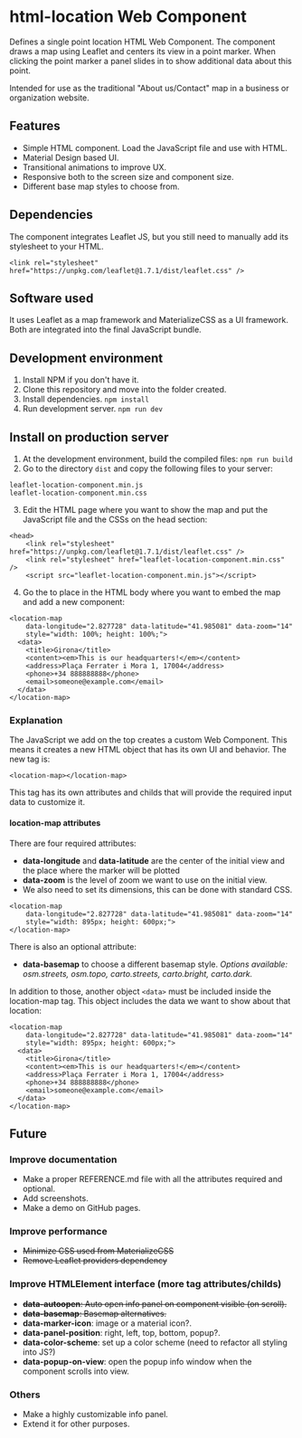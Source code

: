 # html-location Web Component

Defines a single point location HTML Web Component. The component draws a map using Leaflet and centers its view in a point marker. When clicking the point marker a panel slides in to show additional data about this point.

Intended for use as the traditional "About us/Contact" map in a business or organization website.

## Features

- Simple HTML component. Load the JavaScript file and use with HTML.
- Material Design based UI.
- Transitional animations to improve UX.
- Responsive both to the screen size and component size.
- Different base map styles to choose from.

## Dependencies

The component integrates Leaflet JS, but you still need to manually add its stylesheet to your HTML.

`<link rel="stylesheet" href="https://unpkg.com/leaflet@1.7.1/dist/leaflet.css" />`

## Software used

It uses Leaflet as a map framework and MaterializeCSS as a UI framework. Both are integrated into the final JavaScript bundle.

## Development environment

1. Install NPM if you don't have it.
2. Clone this repository and move into the folder created.
3. Install dependencies.
`npm install`
4. Run development server.
`npm run dev`

## Install on production server

1. At the development environment, build the compiled files:
`npm run build`
2. Go to the directory `dist` and copy the following files to your server:
```
leaflet-location-component.min.js
leaflet-location-component.min.css
```
3. Edit the HTML page where you want to show the map and put the JavaScript file and the CSSs on the head section:
```
<head>
    <link rel="stylesheet" href="https://unpkg.com/leaflet@1.7.1/dist/leaflet.css" />
    <link rel="stylesheet" href="leaflet-location-component.min.css" />
    <script src="leaflet-location-component.min.js"></script>
```
4. Go the to place in the HTML body where you want to embed the map and add a new component:

```
<location-map
    data-longitude="2.827728" data-latitude="41.985081" data-zoom="14"
    style="width: 100%; height: 100%;">
  <data>
    <title>Girona</title>
    <content><em>This is our headquarters!</em></content>
    <address>Plaça Ferrater i Mora 1, 17004</address>
    <phone>+34 888888888</phone>
    <email>someone@example.com</email>
  </data>
</location-map>
```

### Explanation

The JavaScript we add on the top creates a custom Web Component. This means it creates a new HTML object that has its own UI and behavior. The new tag is:
```
<location-map></location-map>
```

This tag has its own attributes and childs that will provide the required input data to customize it.

#### location-map attributes

There are four required attributes:

- **data-longitude** and **data-latitude** are the center of the initial view and the place where the marker will be plotted
- **data-zoom** is the level of zoom we want to use on the initial view.
- We also need to set its dimensions, this can be done with standard CSS.

```
<location-map
    data-longitude="2.827728" data-latitude="41.985081" data-zoom="14"
    style="width: 895px; height: 600px;">
</location-map>
```

There is also an optional attribute:

- **data-basemap** to choose a different basemap style. *Options available: osm.streets, osm.topo, carto.streets, carto.bright, carto.dark.*

In addition to those, another object `<data>` must be included inside the location-map tag. This object includes the data we want to show about that location:

```
<location-map
    data-longitude="2.827728" data-latitude="41.985081" data-zoom="14"
    style="width: 895px; height: 600px;">
  <data>
    <title>Girona</title>
    <content><em>This is our headquarters!</em></content>
    <address>Plaça Ferrater i Mora 1, 17004</address>
    <phone>+34 888888888</phone>
    <email>someone@example.com</email>
  </data>
</location-map>
```

## Future

### Improve documentation

- Make a proper REFERENCE.md file with all the attributes required and optional.
- Add screenshots.
- Make a demo on GitHub pages.

### Improve performance

- ~~Minimize CSS used from MaterializeCSS~~
- ~~Remove Leaflet providers dependency~~

### Improve HTMLElement interface (more tag attributes/childs)

- ~~**data-autoopen**: Auto open info panel on component visible (on scroll).~~
- ~~**data-basemap**: Basemap alternatives.~~
- **data-marker-icon**: image or a material icon?.
- **data-panel-position**: right, left, top, bottom, popup?.
- **data-color-scheme**: set up a color scheme (need to refactor all styling into JS?)
- **data-popup-on-view**: open the popup info window when the component scrolls into view.

### Others

- Make a highly customizable info panel.
- Extend it for other purposes.
